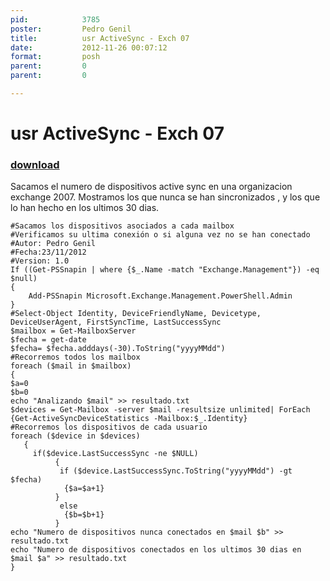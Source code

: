 ```yaml
---
pid:            3785
poster:         Pedro Genil
title:          usr ActiveSync - Exch 07
date:           2012-11-26 00:07:12
format:         posh
parent:         0
parent:         0

---
```


# usr ActiveSync - Exch 07

### [download](3785.ps1)

Sacamos el numero de dispositivos active sync en una organizacion exchange 2007.
Mostramos los que nunca se han sincronizados , y los que lo han hecho en los ultimos 30 dias.

```posh
#Sacamos los dispositivos asociados a cada mailbox
#Verificamos su ultima conexión o si alguna vez no se han conectado
#Autor: Pedro Genil
#Fecha:23/11/2012
#Version: 1.0
If ((Get-PSSnapin | where {$_.Name -match "Exchange.Management"}) -eq $null)
{
	Add-PSSnapin Microsoft.Exchange.Management.PowerShell.Admin
}
#Select-Object Identity, DeviceFriendlyName, Devicetype, DeviceUserAgent, FirstSyncTime, LastSuccessSync
$mailbox = Get-MailboxServer
$fecha = get-date 
$fecha= $fecha.adddays(-30).ToString("yyyyMMdd")
#Recorremos todos los mailbox
foreach ($mail in $mailbox)
{
$a=0
$b=0
echo "Analizando $mail" >> resultado.txt
$devices = Get-Mailbox -server $mail -resultsize unlimited| ForEach {Get-ActiveSyncDeviceStatistics -Mailbox:$_.Identity} 
#Recorremos los dispositivos de cada usuario
foreach ($device in $devices)
   {
     if($device.LastSuccessSync -ne $NULL)
          {
           if ($device.LastSuccessSync.ToString("yyyyMMdd") -gt $fecha)
            {$a=$a+1}
          }
           else
            {$b=$b+1}
          }
echo "Numero de dispositivos nunca conectados en $mail $b" >> resultado.txt
echo "Numero de dispositivos conectados en los ultimos 30 dias en $mail $a" >> resultado.txt           
}     

```
